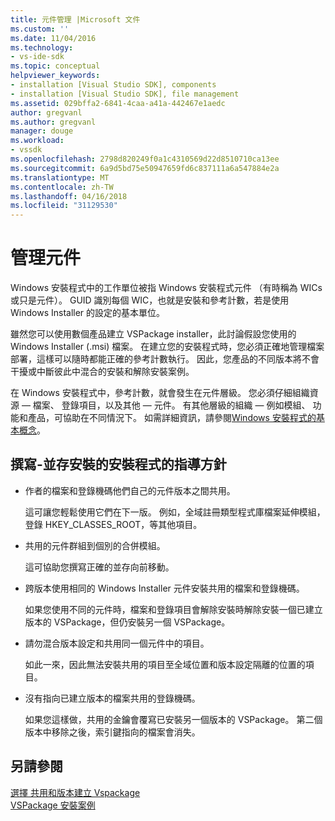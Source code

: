 ```yaml
---
title: 元件管理 |Microsoft 文件
ms.custom: ''
ms.date: 11/04/2016
ms.technology:
- vs-ide-sdk
ms.topic: conceptual
helpviewer_keywords:
- installation [Visual Studio SDK], components
- installation [Visual Studio SDK], file management
ms.assetid: 029bffa2-6841-4caa-a41a-442467e1aedc
author: gregvanl
ms.author: gregvanl
manager: douge
ms.workload:
- vssdk
ms.openlocfilehash: 2798d820249f0a1c4310569d22d8510710ca13ee
ms.sourcegitcommit: 6a9d5bd75e50947659fd6c837111a6a547884e2a
ms.translationtype: MT
ms.contentlocale: zh-TW
ms.lasthandoff: 04/16/2018
ms.locfileid: "31129530"
---
```

# <a name="component-management"></a>管理元件
Windows 安裝程式中的工作單位被指 Windows 安裝程式元件 （有時稱為 WICs 或只是元件）。 GUID 識別每個 WIC，也就是安裝和參考計數，若是使用 Windows Installer 的設定的基本單位。  
  
 雖然您可以使用數個產品建立 VSPackage installer，此討論假設您使用的 Windows Installer (.msi) 檔案。 在建立您的安裝程式時，您必須正確地管理檔案部署，這樣可以隨時都能正確的參考計數執行。 因此，您產品的不同版本將不會干擾或中斷彼此中混合的安裝和解除安裝案例。  
  
 在 Windows 安裝程式中，參考計數，就會發生在元件層級。 您必須仔細組織資源 — 檔案、 登錄項目，以及其他 — 元件。 有其他層級的組織 — 例如模組、 功能和產品，可協助在不同情況下。 如需詳細資訊，請參閱[Windows 安裝程式的基本概念](../../extensibility/internals/windows-installer-basics.md)。  
  
## <a name="guidelines-of-authoring-setup-for-side-by-side-installation"></a>撰寫-並存安裝的安裝程式的指導方針  
  
-   作者的檔案和登錄機碼他們自己的元件版本之間共用。  
  
     這可讓您輕鬆使用它們在下一版。 例如，全域註冊類型程式庫檔案延伸模組，登錄 HKEY_CLASSES_ROOT，等其他項目。  
  
-   共用的元件群組到個別的合併模組。  
  
     這可協助您撰寫正確的並存向前移動。  
  
-   跨版本使用相同的 Windows Installer 元件安裝共用的檔案和登錄機碼。  
  
     如果您使用不同的元件時，檔案和登錄項目會解除安裝時解除安裝一個已建立版本的 VSPackage，但仍安裝另一個 VSPackage。  
  
-   請勿混合版本設定和共用同一個元件中的項目。  
  
     如此一來，因此無法安裝共用的項目至全域位置和版本設定隔離的位置的項目。  
  
-   沒有指向已建立版本的檔案共用的登錄機碼。  
  
     如果您這樣做，共用的金鑰會覆寫已安裝另一個版本的 VSPackage。 第二個版本中移除之後，索引鍵指向的檔案會消失。  
  
## <a name="see-also"></a>另請參閱  
 [選擇 共用和版本建立 Vspackage](../../extensibility/choosing-between-shared-and-versioned-vspackages.md)   
 [VSPackage 安裝案例](../../extensibility/internals/vspackage-setup-scenarios.md)